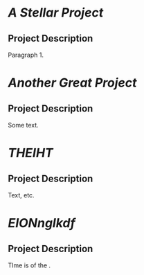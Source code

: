 

# _A Stellar Project_

## Project Description

Paragraph 1.

# _Another Great Project_

## Project Description

Some text.

# _THEIHT_

## Project Description

Text, etc.

# _EIONnglkdf_

## Project Description

TIme is of the .

